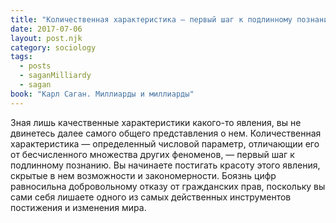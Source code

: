 ```yaml
---
title: "Количественная характеристика – первый шаг к подлинному познанию"
date: 2017-07-06
layout: post.njk
category: sociology
tags:
  - posts
  - saganMilliardy
  - sagan
book: "Карл Саган. Миллиарды и миллиарды"
---
```


Зная лишь качественные характеристики какого-то явления, вы не двинетесь далее самого общего представления о нем. Количественная характеристика — определенный числовой параметр, отличающии его от бесчисленного множества других феноменов, — первый шаг к подлинному познанию. Вы начинаете постигать красоту этого явления, скрытые в нем возможности и закономерности. Боязнь цифр равносильна добровольному отказу от гражданских прав, поскольку вы сами себя лишаете одного из самых действенных инструментов постижения и изменения мира.
